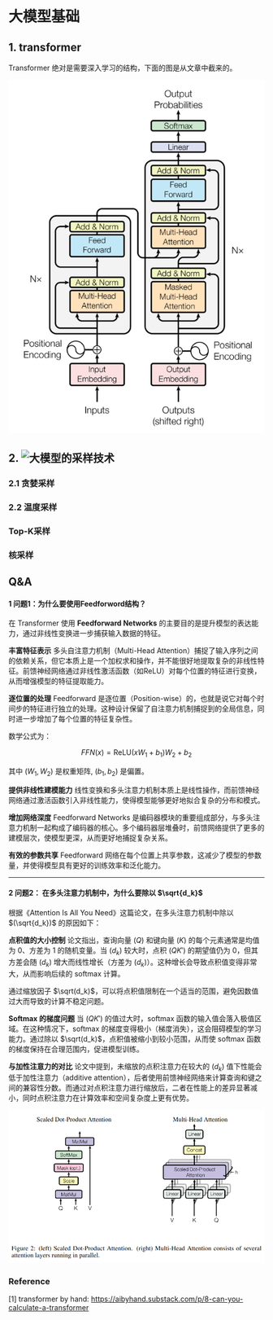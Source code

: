 # 大模型基础

## 1. transformer
Transformer 绝对是需要深入学习的结构，下面的图是从文章中截来的。

![transformer architecture](https://github.com/dazelu19/dazelu19.github.io/blob/main/images/transformer.png)

## 2. ![大模型的采样技术](https://nn.labml.ai/zh/)
### 2.1 贪婪采样
### 2.2 温度采样
### Top-K采样
### 核采样

## Q&A
#### 1 问题1：为什么要使用Feedforword结构？
在 Transformer 使用 **Feedforward Networks** 的主要目的是提升模型的表达能力，通过非线性变换进一步捕获输入数据的特征。

**丰富特征表示**
   多头自注意力机制（Multi-Head Attention）捕捉了输入序列之间的依赖关系，但它本质上是一个加权求和操作，并不能很好地提取复杂的非线性特征。前馈神经网络通过非线性激活函数（如ReLU）对每个位置的特征进行变换，从而增强模型的特征提取能力。

**逐位置的处理**
   Feedforward 是逐位置（Position-wise）的，也就是说它对每个时间步的特征进行独立的处理。这种设计保留了自注意力机制捕捉到的全局信息，同时进一步增加了每个位置的特征复杂性。

   数学公式为：
   
   $$FFN(x) = \text{ReLU}(xW_1 + b_1)W_2 + b_2$$
  
   其中 $(W_1, W_2)$ 是权重矩阵, $(b_1, b_2)$ 是偏置。

**提供非线性建模能力**
   线性变换和多头注意力机制本质上是线性操作，而前馈神经网络通过激活函数引入非线性能力，使得模型能够更好地拟合复杂的分布和模式。
   
**增加网络深度**
   Feedforward Networks 是编码器模块的重要组成部分，与多头注意力机制一起构成了编码器的核心。多个编码器层堆叠时，前馈网络提供了更多的建模层次，使模型更深，从而更好地捕捉复杂关系。

**有效的参数共享**
   Feedforward 网络在每个位置上共享参数，这减少了模型的参数量，并使得模型具有更好的训练效率和泛化能力。

---
#### 2 问题2： 在多头注意力机制中，为什么要除以 $\sqrt{d_k}$
根据《Attention Is All You Need》这篇论文，在多头注意力机制中除以 $(\sqrt{d_k})$ 的原因如下：

**点积值的大小控制**
论文指出，查询向量 $(Q)$ 和键向量 $(K)$ 的每个元素通常是均值为 0、方差为 1 的随机变量。当 $(d_k)$ 较大时，点积 $(QK')$ 的期望值仍为 0，但其方差会随 $(d_k)$ 增大而线性增长（方差为 $(d_k)$）。这种增长会导致点积值变得非常大，从而影响后续的 softmax 计算。

通过缩放因子 $\sqrt(d_k)$，可以将点积值限制在一个适当的范围，避免因数值过大而导致的计算不稳定问题。



**Softmax 的梯度问题**
当 $(QK')$ 的值过大时，softmax 函数的输入值会落入极值区域。在这种情况下，softmax 的梯度变得极小（梯度消失），这会阻碍模型的学习能力。通过除以 $\sqrt(d_k)$，点积值被缩小到较小范围，从而使 softmax 函数的梯度保持在合理范围内，促进模型训练。



**与加性注意力的对比**
论文中提到，未缩放的点积注意力在较大的 $(d_k)$ 值下性能会低于加性注意力（additive attention），后者使用前馈神经网络来计算查询和键之间的兼容性分数。而通过对点积注意力进行缩放后，二者在性能上的差异显著减小，同时点积注意力在计算效率和空间复杂度上更有优势。



![](https://github.com/dazelu19/dazelu19.github.io/blob/main/images/multi_head_attention.png)

### Reference
[1] transformer by hand: https://aibyhand.substack.com/p/8-can-you-calculate-a-transformer

